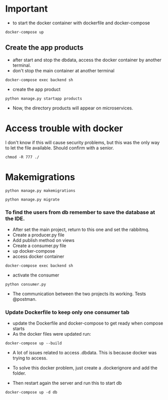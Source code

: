 # Important

 - to start the docker container with dockerfile and docker-compose
```unix
docker-compose up
```

## Create the app products
 - after start and stop the dbdata, access the docker container by another terminal.
 - don't stop the main container at another terminal
```unix
docker-compose exec backend sh
```
 - create the app product
```unix
python manage.py startapp products
```
 - Now, the directory products will appear on microservices.

# Access trouble with docker

I don't know if this will cause security problems, but this was the only way 
to let the file available. Should confirm with a senior. 
```unix
chmod -R 777 ./
```


# Makemigrations
```unix
python manage.py makemigrations
```
```unix
python manage.py migrate
```

### To find the users from db remember to save the database at the IDE.


 - After set the main project, return to this one and set the rabbitmq.
 - Create a producer.py file
 - Add publish method on views
 - Create a consumer.py file
 - up docker-compose
 - access docker container
```unix
docker-compose exec backend sh
```
- activate the consumer
```unix
python consumer.py
```

 - The communication between the two projects its working. Tests @postman.

### Update Dockerfile to keep only one consumer tab
 - update the Dockerfile and docker-compose to get ready when compose starts
 - As the docker files were updated run:
```unix
docker-compose up --build
```
 - A lot of issues related to access .dbdata. This is because docker was trying to access.
 - To solve this docker problem, just create a .dockerignore and add the folder.

 - Then restart again the server and run this to start db
```unix
docker-compose up -d db
```
